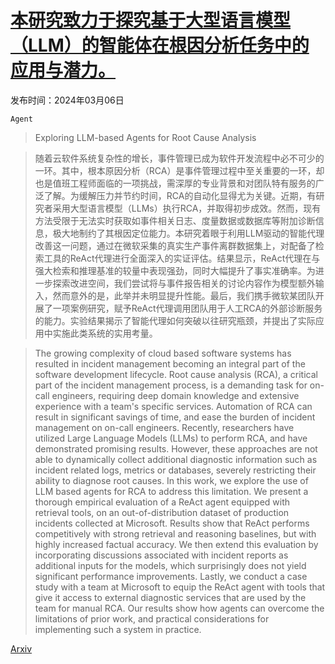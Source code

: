 # [本研究致力于探究基于大型语言模型（LLM）的智能体在根因分析任务中的应用与潜力。](https://arxiv.org/abs/2403.04123)

发布时间：2024年03月06日

`Agent`

> Exploring LLM-based Agents for Root Cause Analysis

> 随着云软件系统复杂性的增长，事件管理已成为软件开发流程中必不可少的一环。其中，根本原因分析（RCA）是事件管理过程中至关重要的一环，却也是值班工程师面临的一项挑战，需深厚的专业背景和对团队特有服务的广泛了解。为缓解压力并节约时间，RCA的自动化显得尤为关键。近期，有研究者采用大型语言模型（LLMs）执行RCA，并取得初步成效。然而，现有方法受限于无法实时获取如事件相关日志、度量数据或数据库等附加诊断信息，极大地制约了其根因定位能力。本研究着眼于利用LLM驱动的智能代理改善这一问题，通过在微软采集的真实生产事件离群数据集上，对配备了检索工具的ReAct代理进行全面深入的实证评估。结果显示，ReAct代理在与强大检索和推理基准的较量中表现强劲，同时大幅提升了事实准确率。为进一步探索改进空间，我们尝试将与事件报告相关的讨论内容作为模型额外输入，然而意外的是，此举并未明显提升性能。最后，我们携手微软某团队开展了一项案例研究，赋予ReAct代理调用团队用于人工RCA的外部诊断服务的能力。实验结果揭示了智能代理如何突破以往研究瓶颈，并提出了实际应用中实施此类系统的实用考量。

> The growing complexity of cloud based software systems has resulted in incident management becoming an integral part of the software development lifecycle. Root cause analysis (RCA), a critical part of the incident management process, is a demanding task for on-call engineers, requiring deep domain knowledge and extensive experience with a team's specific services. Automation of RCA can result in significant savings of time, and ease the burden of incident management on on-call engineers. Recently, researchers have utilized Large Language Models (LLMs) to perform RCA, and have demonstrated promising results. However, these approaches are not able to dynamically collect additional diagnostic information such as incident related logs, metrics or databases, severely restricting their ability to diagnose root causes. In this work, we explore the use of LLM based agents for RCA to address this limitation. We present a thorough empirical evaluation of a ReAct agent equipped with retrieval tools, on an out-of-distribution dataset of production incidents collected at Microsoft. Results show that ReAct performs competitively with strong retrieval and reasoning baselines, but with highly increased factual accuracy. We then extend this evaluation by incorporating discussions associated with incident reports as additional inputs for the models, which surprisingly does not yield significant performance improvements. Lastly, we conduct a case study with a team at Microsoft to equip the ReAct agent with tools that give it access to external diagnostic services that are used by the team for manual RCA. Our results show how agents can overcome the limitations of prior work, and practical considerations for implementing such a system in practice.

[Arxiv](https://arxiv.org/abs/2403.04123)